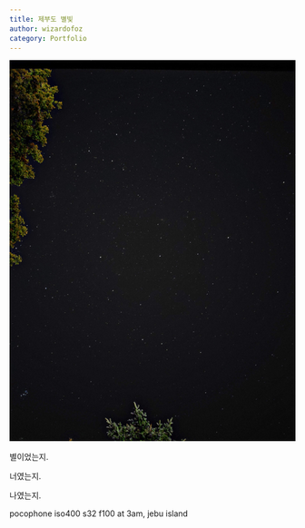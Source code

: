 ```yaml
---
title: 제부도 별빛
author: wizardofoz
category: Portfolio
---
```

[![Image Alt 텍스트](/assets/img/jebu.jpeg)](/assets/img/jebu.jpeg)

별이었는지.

너였는지.

나였는지.


pocophone
iso400
s32
f100
at 3am, jebu island